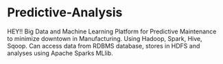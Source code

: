 # Predictive-Analysis
HEY!!
Big Data and Machine Learning Platform for Predictive Maintenance to minimize downtown in Manufacturing.
Using Hadoop, Spark, Hive, Sqoop. Can access data from RDBMS database, stores in HDFS and analyses using Apache Sparks MLlib.

